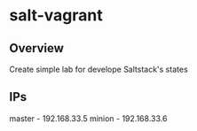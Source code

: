 # salt-vagrant

## Overview

Create simple lab for develope Saltstack's states

## IPs

master - 192.168.33.5
minion - 192.168.33.6

